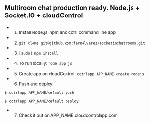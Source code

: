## Multiroom chat production ready. Node.js + Socket.IO + cloudControl

* 1. Install Node.js, npm and cctrl command line app
* 2. `git clone git@github.com:fern4lvarez/socketiochatrooms.git`
* 3. `[sudo] npm install`
* 4. To run locally: `node app.js`
* 5. Create app on cloudControl: `cctrlapp APP_NAME create nodejs`
* 6. Push and deploy:

```
$ cctrlapp APP_NAME/default push

$ cctrlapp APP_NAME/default deploy
```

* 7. Check it out on APP_NAME.cloudcontrolapp.com
